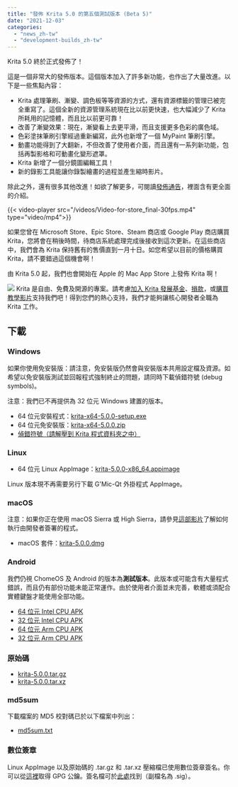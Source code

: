```yaml
---
title: "發佈 Krita 5.0 的第五個測試版本 (Beta 5)"
date: "2021-12-03"
categories: 
  - "news_zh-tw"
  - "development-builds_zh-tw"
---
```


Krita 5.0 終於正式發佈了！

這是一個非常大的發佈版本。這個版本加入了許多新功能，也作出了大量改進。以下是一些焦點內容：

- Krita 處理筆刷、漸變、調色板等等資源的方式，還有資源標籤的管理已被完全重寫了。這個全新的資源管理系統現在比以前更快速，也大幅減少了 Krita 所耗用的記憶體，而且比以前更可靠！
- 改善了漸變效果：現在，漸變看上去更平滑，而且支援更多色彩的廣色域。
- 色彩塗抹筆刷引擎經過重新編寫，此外也新增了一個 MyPaint 筆刷引擎。
- 動畫功能得到了大翻新，不但改善了使用者介面，而且還有一系列新功能，包括再製影格和可動畫化變形遮罩。
- Krita 新增了一個分鏡圖編輯工具！
- 新的錄影工具能讓你錄製繪畫的過程並產生縮時影片。

除此之外，還有很多其他改進！如欲了解更多，可閱讀[發佈通告](https://krita.org/zh-tw/krita-5-0-release-notes_zh-tw/)，裡面含有更全面的介紹。

{{< video-player src="/videos/Video-for-store_final-30fps.mp4" type="video/mp4">}}

如果您曾在 Microsoft Store、Epic Store、Steam 商店或 Google Play 商店購買 Krita，您將會在稍後時間，待商店系統處理完成後接收到這次更新。在這些商店中，我們會為 Krita 保持舊有的售價直到一月十日。如您希望以目前的價格購買 Krita，請不要錯過這個機會啊！

由 Krita 5.0 起，我們也會開始在 Apple 的 Mac App Store 上發佈 Krita 啊！

![](/images/posts/2021/2021-11-16_kiki-piggy-bank_krita5.png) Krita 是自由、免費及開源的專案。請考慮[加入 Krita 發展基金](https://fund.krita.org/)、[損款](https://krita.org/en/support-us/donations/)，或[購買教學影片](https://krita.org/en/shop/)支持我們吧！得到您們的熱心支持，我們才能夠讓核心開發者全職為 Krita 工作。

## 下載

### Windows

如果你使用免安裝版：請注意，免安裝版仍然會與安裝版本共用設定檔及資源。如希望以免安裝版測試並回報程式強制終止的問題，請同時下載偵錯符號 (debug symbols)。

注意：我們已不再提供為 32 位元 Windows 建置的版本。

- 64 位元安裝程式：[krita-x64-5.0.0-setup.exe](https://download.kde.org/stable/krita/5.0.0/krita-x64-5.0.0-setup.exe)
- 64 位元免安裝版：[krita-x64-5.0.0.zip](https://download.kde.org/stable/krita/5.0.0/krita-x64-5.0.0.zip)
- [偵錯符號（請解壓到 Krita 程式資料夾之中）](https://download.kde.org/stable/krita/5.0.0/krita-x64-5.0.0-dbg.zip)

### Linux

- 64 位元 Linux AppImage：[krita-5.0.0-x86_64.appimage](https://download.kde.org/stable/krita/5.0.0/krita-5.0.0-x86_64.appimage)

Linux 版本現不再需要另行下載 G'Mic-Qt 外掛程式 AppImage。

### macOS

注意：如果你正在使用 macOS Sierra 或 High Sierra，請參見[這部影片](https://www.youtube.com/watch?v=3py0kgq95Hk)了解如何執行由開發者簽署的程式。

- macOS 套件：[krita-5.0.0.dmg](https://download.kde.org/stable/krita/5.0.0/krita-5.0.0.dmg)

### Android

我們仍視 ChomeOS 及 Android 的版本為**測試版本**。此版本或可能含有大量程式錯誤，而且仍有部份功能未能正常運作。由於使用者介面並未完善，軟體或須配合實體鍵盤才能使用全部功能。

- [64 位元 Intel CPU APK](https://download.kde.org/stable/krita/5.0.0/krita-x86_64-5.0.0-release-signed.apk)
- [32 位元 Intel CPU APK](https://download.kde.org/stable/krita/5.0.0/krita-x86-5.0.0-release-signed.apk)
- [64 位元 Arm CPU APK](https://download.kde.org/stable/krita/5.0.0/krita-arm64-v8a-5.0.0-release-signed.apk)
- [32 位元 Arm CPU APK](https://download.kde.org/stable/krita/5.0.0/krita-armeabi-v7a-5.0.0-release-signed.apk)

### 原始碼

- [krita-5.0.0.tar.gz](https://download.kde.org/stable/krita/5.0.0/krita-5.0.0.tar.gz)
- [krita-5.0.0.tar.xz](https://download.kde.org/stable/krita/5.0.0/krita-5.0.0.tar.xz)

### md5sum

下載檔案的 MD5 校對碼已於以下檔案中列出：

- [md5sum.txt](https://download.kde.org/stable/krita/5.0.0/md5sum.txt)

### 數位簽章

Linux AppImage 以及原始碼的 .tar.gz 和 .tar.xz 壓縮檔已使用數位簽章簽名。你可以從[這裡](https://files.kde.org/krita/4DA79EDA231C852B)取得 GPG 公鑰。簽名檔可於[此處](https://download.kde.org/stable/krita/5.0.0/)找到（副檔名為 .sig）。
